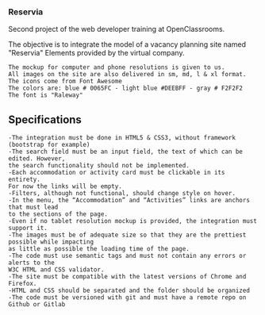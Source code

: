 ### Reservia

Second project of the web developer training at OpenClassrooms.

The objective is to integrate the model of a vacancy planning site named "Reservia" 
Elements provided by the virtual company.

    The mockup for computer and phone resolutions is given to us.
    All images on the site are also delivered in sm, md, l & xl format.
    The icons come from Font Awesome
    The colors are: blue # 0065FC - light blue #DEEBFF - gray # F2F2F2
    The font is "Raleway"

## Specifications

    -The integration must be done in HTML5 & CSS3, without framework (bootstrap for example)
    -The search field must be an input field, the text of which can be edited. However, 
    the search functionality should not be implemented.
    -Each accommodation or activity card must be clickable in its entirety. 
    For now the links will be empty.
    -Filters, although not functional, should change style on hover.
    -In the menu, the “Accommodation” and “Activities” links are anchors that must lead
    to the sections of the page.
    -Even if no tablet resolution mockup is provided, the integration must support it.
    -The images must be of adequate size so that they are the prettiest possible while impacting 
    as little as possible the loading time of the page.
    -The code must use semantic tags and must not contain any errors or alerts to the
    W3C HTML and CSS validator.
    -The site must be compatible with the latest versions of Chrome and Firefox.
    -HTML and CSS should be separated and the folder should be organized
    -The code must be versioned with git and must have a remote repo on Github or Gitlab
